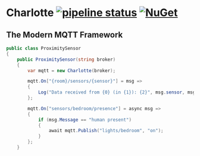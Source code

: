 # Charlotte [![pipeline status](https://gitlab.com/GeorgeHahn/Charlotte/badges/master/pipeline.svg)](https://gitlab.com/GeorgeHahn/Charlotte/commits/master) [![NuGet](https://img.shields.io/nuget/vpre/Charlotte.svg)](https://www.nuget.org/packages/Charlotte)

## The Modern MQTT Framework

```csharp
public class ProximitySensor
{
	public ProximitySensor(string broker)
	{
		var mqtt = new Charlotte(broker);

		mqtt.On["{room}/sensors/{sensor}"] = msg =>
		{
			Log("Data received from {0} (in {1}): {2}", msg.sensor, msg.room, msg.Message);
		};

		mqtt.On["sensors/bedroom/presence"] = async msg =>
		{
			if (msg.Message == "human present")
			{
				await mqtt.Publish("lights/bedroom", "on");
			}
		};
	}
```
